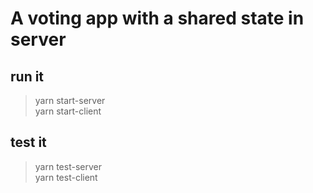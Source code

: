 # A voting app with a shared state in server

## run it

> yarn start-server  
> yarn start-client

## test it

> yarn test-server  
> yarn test-client

